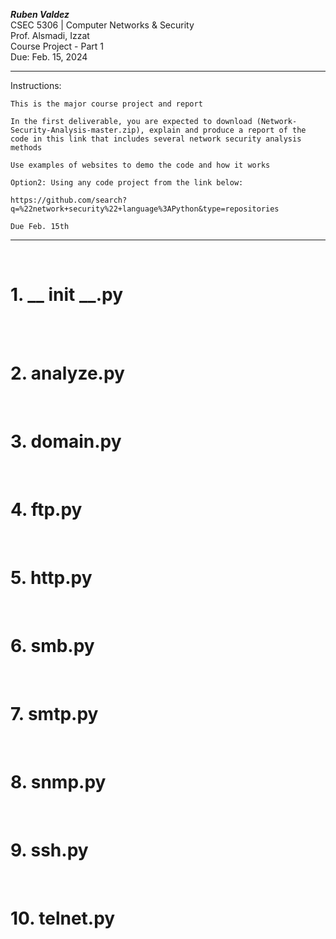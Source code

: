 ***Ruben Valdez*** <br>
CSEC 5306 | Computer Networks & Security <br>
Prof. Alsmadi, Izzat <br>
Course Project - Part 1 <br>
Due: Feb. 15, 2024 <br>

---

Instructions:

    This is the major course project and report
    
    In the first deliverable, you are expected to download (Network-Security-Analysis-master.zip), explain and produce a report of the code in this link that includes several network security analysis methods 
    
    Use examples of websites to demo the code and how it works

    Option2: Using any code project from the link below:

    https://github.com/search?q=%22network+security%22+language%3APython&type=repositories
    
    Due Feb. 15th

---
 <br >

# 1. __ init __.py

<br >





<br >

# 2. analyze.py

<br >

# 3. domain.py

<br >

# 4. ftp.py

<br >

# 5. http.py

<br >

# 6. smb.py

<br >

# 7. smtp.py

<br >

# 8. snmp.py

<br >

# 9. ssh.py

<br >

# 10. telnet.py

<br >
